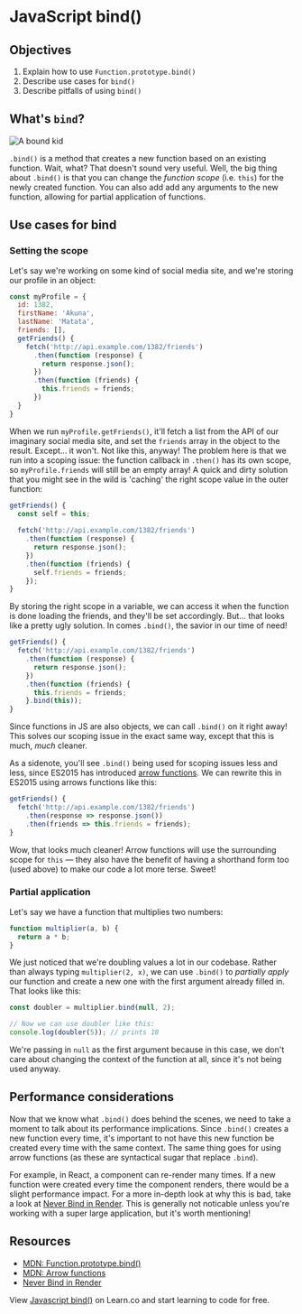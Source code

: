 # JavaScript bind()

## Objectives

1. Explain how to use `Function.prototype.bind()`
2. Describe use cases for `bind()`
3. Describe pitfalls of using `bind()`

## What's `bind`?
![A bound kid](https://media.giphy.com/media/t2Tr9eyHjlB7i/giphy.gif)

`.bind()` is a method that creates a new function based on an existing function. Wait, what? That doesn't sound very useful. Well, the big thing about `.bind()` is that you can change the _function scope_ (i.e. `this`) for the newly created function. You can also add add any arguments to the new function, allowing for partial application of functions.

## Use cases for bind

### Setting the scope
Let's say we're working on some kind of social media site, and we're storing our profile in an object:

```js
const myProfile = {
  id: 1382,
  firstName: 'Akuna',
  lastName: 'Matata',
  friends: [],
  getFriends() {
    fetch('http://api.example.com/1382/friends')
      .then(function (response) {
        return response.json();
      })
      .then(function (friends) {
        this.friends = friends;
      })
  }
}
```

When we run `myProfile.getFriends()`, it'll fetch a list from the API of our imaginary social media site, and set the `friends` array in the object to the result. Except... it won't. Not like this, anyway! The problem here is that we run into a scoping issue: the function callback in `.then()` has its own scope, so `myProfile.friends` will still be an empty array! A quick and dirty solution that you might see in the wild is 'caching' the right scope value in the outer function:


```js
getFriends() {
  const self = this;
  
  fetch('http://api.example.com/1382/friends')
    .then(function (response) {
      return response.json();
    })
    .then(function (friends) {
      self.friends = friends;
    });
}
```

By storing the right scope in a variable, we can access it when the function is done loading the friends, and they'll be set accordingly. But... that looks like a pretty ugly solution. In comes `.bind()`, the savior in our time of need!

```js
getFriends() {
  fetch('http://api.example.com/1382/friends')
    .then(function (response) {
      return response.json();
    })
    .then(function (friends) {
      this.friends = friends;
    }.bind(this));
}
```

Since functions in JS are also objects, we can call `.bind()` on it right away! This solves our scoping issue in the exact same way, except that this is much, _much_ cleaner.

As a sidenote, you'll see `.bind()` being used for scoping issues less and less, since ES2015 has introduced [arrow functions](https://developer.mozilla.org/en/docs/Web/JavaScript/Reference/Functions/Arrow_functions). We can rewrite this in ES2015 using arrows functions like this:

```js
getFriends() {
  fetch('http://api.example.com/1382/friends')
    .then(response => response.json())
    .then(friends => this.friends = friends);
}
```

Wow, that looks much cleaner! Arrow functions will use the surrounding scope for `this` — they also have the benefit of having a shorthand form too (used above) to make our code a lot more terse. Sweet!

### Partial application
Let's say we have a function that multiplies two numbers:

```js
function multiplier(a, b) {
  return a * b;
}
```

We just noticed that we're doubling values a lot in our codebase. Rather than always typing `multiplier(2, x)`, we can use `.bind()` to _partially apply_ our function and create a new one with the first argument already filled in. That looks like this:

```js
const doubler = multiplier.bind(null, 2);

// Now we can use doubler like this:
console.log(doubler(5)); // prints 10
```

We're passing in `null` as the first argument because in this case, we don't care about changing the context of the function at all, since it's not being used anyway.


## Performance considerations
Now that we know what `.bind()` does behind the scenes, we need to take a moment to talk about its performance implications. Since `.bind()` creates a new function every time, it's important to not have this new function be created every time with the same context. The same thing goes for using arrow functions (as these are syntactical sugar that replace `.bind`).

For example, in React, a component can re-render many times. If a new function were created every time the component renders, there would be a slight performance impact. For a more in-depth look at why this is bad, take a look at [Never Bind in Render](https://ryanfunduk.com/articles/never-bind-in-render/). This is generally not noticable unless you're working with a super large application, but it's worth mentioning!

## Resources

- [MDN: Function.prototype.bind()](https://developer.mozilla.org/en-US/docs/Web/JavaScript/Reference/Global_Objects/Function/bind)
- [MDN: Arrow functions](https://developer.mozilla.org/en/docs/Web/JavaScript/Reference/Functions/Arrow_functions)
- [Never Bind in Render](https://ryanfunduk.com/articles/never-bind-in-render/)

<p class='util--hide'>View <a href='https://learn.co/lessons/javascript-bind'>Javascript bind()</a> on Learn.co and start learning to code for free.</p>
